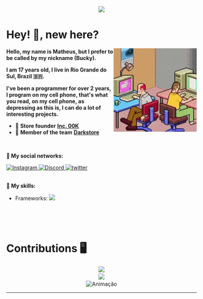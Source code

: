 <div align="center">
  <img src="https://readme-typing-svg.herokuapp.com/?lines=Hi!;My+name+is+bucky!;Welcome+to+my+profile!;&center=true&size=27">
</div>

# Hey! 🖖, new here?
<img align="right" src="/assets/pixel-game.gif">

**Hello, my name is Matheus, but I prefer to be called by my nickname (Bucky).**

**I am 17 years old, I live in Rio Grande do Sul, Brazil 🇧🇷.**

**I've been a programmer for over 2 years, I program on my cell phone, that's what you read, on my cell phone, as depressing as this is, I can do a lot of interesting projects.**

- 📌 **Store founder** [**Inc. 00K**](https://github.com/Inc-00K)
- 👥 **Member of the team** [**Darkstore**](https://github.com/Darkstore-Community)

<br/>

**📡 My social networks:**
<div>
  <a href="https://www.instagram.com/bucky.br/">
    <img alt="Instagram" src="https://img.shields.io/badge/Instagram-E4405F?style=for-the-badge&logo=instagram&logoColor=white"/>
  </a>
  <a href="https://discord.com/users/328020435382042636">
    <img alt="Discord" src="https://img.shields.io/badge/Discord-7289DA?style=for-the-badge&logo=discord&logoColor=white"/>
  </a>
  <a href="https://twitter.com/itsRealBucky">
  <img alt="twitter" src="https://img.shields.io/badge/Twitter-1DA1F2?style=for-the-badge&logo=twitter&logoColor=white"/>
  </a>
</div>

<br/>

**🎯 My skills:**
- Frameworks: ![](https://img.shields.io/badge/JavaScript-F7DF1E?style=for-the-badge&logo=javascript&logoColor=black)

<div>
  <img alt="" src="https://img.shields.io/badge/Node.js-43853D?style=for-the-badge&logo=node.js&logoColor=white"/>
  <img alt="" src="https://img.shields.io/badge/React-20232A?style=for-the-badge&logo=react&logoColor=61DAFB"/>
</div>
<div>
  <img alt="" src="https://img.shields.io/badge/MySQL-00000F?style=for-the-badge&logo=mysql&logoColor=white"/>
  <img alt="" src="https://img.shields.io/badge/MongoDB-4EA94B?style=for-the-badge&logo=mongodb&logoColor=white"/>
  <img alt="" src="https://img.shields.io/badge/SQLite-07405E?style=for-the-badge&logo=sqlite&logoColor=white"/>
  <img alt="" src="https://img.shields.io/badge/firebase-ffca28?style=for-the-badge&logo=firebase&logoColor=white"/>
</div>
<div>
  <img alt="" src="https://img.shields.io/badge/Heroku-430098?style=for-the-badge&logo=heroku&logoColor=white"/>
  <img alt="" src="https://img.shields.io/badge/vercel-%23000000.svg?style=for-the-badge&logo=vercel&logoColor=white"/>
  <img alt="" src="https://img.shields.io/badge/glitch-%233333FF.svg?style=for-the-badge&logo=glitch&logoColor=white"/>
</div>

# Contributions 🖥️
<div align="center">
  <img src="http://github-readme-streak-stats.herokuapp.com?user=isBucky&theme=react&background=0d1117&border=666">
  <br>
  <img src="https://activity-graph.herokuapp.com/graph?username=isBucky&theme=react-dark&hide_border=true">
</div> 
<div align="center"> 
  <img alt="Animação" src="https://github.com/isBucky/snk/raw/output/github-contribution-grid-snake.svg">
</div>

---
<!--

<div>
  <h1>Redes sociais: </h1>
  <div align="center">
    <a href="https://discord.com/users/328020435382042636">
      <img alt="Perfil discord" src="https://discord.c99.nl/widget/theme-2/328020435382042636.png" />
    </a>
  </div>
  <div align="center">
    
  </div>
</div>
<div>
  <h1>Tecnologias: </h1>
  <div align="center">
    <img alt="JavaScript" src="https://img.shields.io/badge/JavaScript-F7DF1E?style=for-the-badge&logo=javascript&logoColor=black" />
    <img alt="NodeJS" src="https://img.shields.io/badge/Node.js-43853D?style=for-the-badge&logo=node.js&logoColor=white" />
    <img alt="Express.js" src="https://img.shields.io/badge/Express.js-404D59?style=for-the-badge&logo=express&logoColor=white" />
  </div>
  <div align="center">
    <img alt="HTML5" src="https://img.shields.io/badge/HTML5-E34F26?style=for-the-badge&logo=html5&logoColor=white" />
    <img alt="CSS3" src="https://img.shields.io/badge/CSS3-1572B6?style=for-the-badge&logo=css3&logoColor=white" />
    <img alt="Firebase" src="" />
  </div>
</div>
<div>
  <h1>🧰 'GitHub Stats: </h1>
  <div align="center">
    <img src="https://github-readme-stats.vercel.app/api?username=isBucky&show_icons=true&theme=github_dark&include_all_commits=true&count_private=true" height="165"/>
  </div>
  <div align="center">
    <img src="https://github-readme-stats.vercel.app/api/top-langs/?username=isBucky&layout=compact&langs_count=7&theme=github_dark" height="165"/>
  </div>
  <h1>📊 'Contribuições: </h1>
  
</div> --